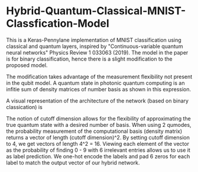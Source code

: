 # Hybrid-Quantum-Classical-MNIST-Classfication-Model

This is a Keras-Pennylane implementation of MNIST classification using classical and quantum layers, inspired by "Continuous-variable quantum neural networks" Physics Review 1 033063 (2019). The model in the paper is for binary classification, hence there is a slight modification to the proposed model. 

The modification takes advantage of the measurement flexibility not present in the qubit model. A quantum state in photonic quantum computing is an infitie sum of density matrices of number basis as shown in this expression.


A visual representation of the architecture of the network (based on binary classication) is 


The notion of cutoff dimension allows for the flexibility of approximating the true quantum state with a desired number of basis. When using 2 qumodes, the probability measurement of the computational basis (density matrix) returns a vector of length (cutoff dimension)^2. By setting cutoff dimension to 4, we get vectors of length 4^2 = 16. Viewing each element of the vector as the probability of finding 0 - 9 with 6 irrelevant entries allows us to use it as label prediction. We one-hot encode the labels and pad 6 zeros for each label to match the output vector of our hybrid network.
